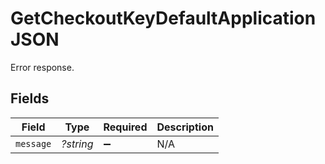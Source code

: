 # GetCheckoutKeyDefaultApplicationJSON

Error response.


## Fields

| Field              | Type               | Required           | Description        |
| ------------------ | ------------------ | ------------------ | ------------------ |
| `message`          | *?string*          | :heavy_minus_sign: | N/A                |